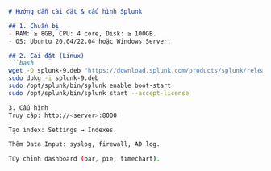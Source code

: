 ```markdown
# Hướng dẫn cài đặt & cấu hình Splunk

## 1. Chuẩn bị
- RAM: ≥ 8GB, CPU: 4 core, Disk: ≥ 100GB.
- OS: Ubuntu 20.04/22.04 hoặc Windows Server.

## 2. Cài đặt (Linux)
```bash
wget -O splunk-9.deb "https://download.splunk.com/products/splunk/releases/latest/linux/splunk.deb"
sudo dpkg -i splunk-9.deb
sudo /opt/splunk/bin/splunk enable boot-start
sudo /opt/splunk/bin/splunk start --accept-license

3. Cấu hình
Truy cập: http://<server>:8000

Tạo index: Settings → Indexes.

Thêm Data Input: syslog, firewall, AD log.

Tùy chỉnh dashboard (bar, pie, timechart).